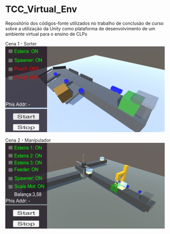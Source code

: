 # TCC_Virtual_Env
Repositório dos códigos-fonte utilizados no trabalho de conclusão de curso sobre a utilização da Unity como plataforma de desenvolvimento de um ambiente virtual para o ensino de CLPs

Cena 1 - Sorter
<img src="./Cena1.gif" alt="My Project GIF" width:400px>

Cena 2 - Manipulador
<img src="./Cena2-1.gif" alt="My Project GIF" width:400px>

